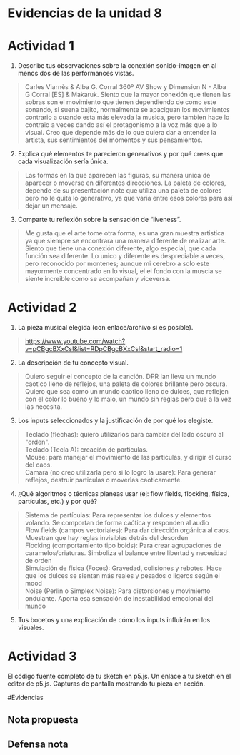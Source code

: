 # Evidencias de la unidad 8

# Actividad 1
1. Describe tus observaciones sobre la conexión sonido-imagen en al menos dos de las performances vistas.
> Carles Viarnès & Alba G. Corral 360º AV Show y Dimension N - Alba G Corral [ES] & Makaruk. Siento que la mayor conexión que tienen las sobras son el movimiento que tienen dependiendo de como este sonando, si suena bajito, normalmente se apaciguan los movimientos contrario a cuando esta más elevada la musica, pero tambien hace lo contraio a veces dando así el protagonismo a la voz más que a lo visual. Creo que depende más de lo que quiera dar a entender la artista, sus sentimientos del momentos y sus pensamientos.
2. Explica qué elementos te parecieron generativos y por qué crees que cada visualización sería única.
> Las formas en la que aparecen las figuras, su manera unica de aparecer o moverse en diferentes direcciones. La paleta de colores, depende de su presentación note que utiliza una paleta de colores pero no le quita lo generativo, ya que varia entre esos colores para así dejar un mensaje. 
3. Comparte tu reflexión sobre la sensación de “liveness”.
> Me gusta que el arte tome otra forma, es una gran muestra artistica ya que siempre se encontrara una manera diferente de realizar arte. Siento que tiene una conexión diferente, algo especial, que cada función sea diferente. Lo unico y diferente es despreciable a veces, pero reconocido por montenes; aunque mi cerebro a solo este mayormente concentrado en lo visual, el el fondo con la muscia se siente increible como se acompañan y viceversa.


# Actividad 2
1. La pieza musical elegida (con enlace/archivo si es posible).
> https://www.youtube.com/watch?v=pCBgcBXxCsI&list=RDpCBgcBXxCsI&start_radio=1
2. La descripción de tu concepto visual.
> Quiero seguir el concepto de la canción. DPR Ian lleva un mundo caotico lleno de reflejos, una paleta de colores brillante pero oscura. Quiero que sea como un mundo caotico lleno de dulces, que reflejen con el color lo bueno y lo malo, un mundo sin reglas pero que a la vez las necesita. 
3. Los inputs seleccionados y la justificación de por qué los elegiste.
> Teclado (flechas): quiero utilizarlos para cambiar del lado oscuro al "orden".  
> Teclado (Tecla A): creación de particulas.     
> Mouse: para manejar el movimiento de las particulas, y dirigir el curso del caos.  
> Camara (no creo utilizarla pero si lo logro la usare): Para generar reflejos, destruir particulas o moverlas caoticamente.  
4. ¿Qué algoritmos o técnicas planeas usar (ej: flow fields, flocking, física, partículas, etc.) y por qué?
> Sistema de partículas: Para representar los dulces y elementos volando. Se comportan de forma caótica y responden al audio  
> Flow fields (campos vectoriales): Para dar dirección orgánica al caos. Muestran que hay reglas invisibles detrás del desorden  
> Flocking (comportamiento tipo boids): Para crear agrupaciones de caramelos/criaturas. Simboliza el balance entre libertad y necesidad de orden  
> Simulación de física (Foces): Gravedad, colisiones y rebotes. Hace que los dulces se sientan más reales y pesados o ligeros según el mood  
> Noise (Perlin o Simplex Noise): Para distorsiones y movimiento ondulante. Aporta esa sensación de inestabilidad emocional del mundo
5. Tus bocetos y una explicación de cómo los inputs influirán en los visuales.


# Actividad 3
El código fuente completo de tu sketch en p5.js.
Un enlace a tu sketch en el editor de p5.js.
Capturas de pantalla mostrando tu pieza en acción.


#Evidencias
## Nota propuesta


## Defensa nota



